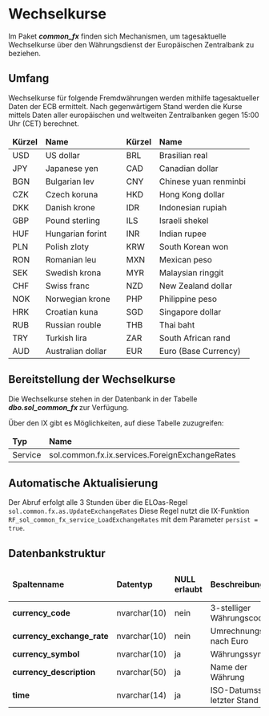 # Wechselkurse

Im Paket <span
style='font-weight:bold;font-style:italic'>common_fx</span> finden sich Mechanismen, um tagesaktuelle Wechselkurse über den Währungsdienst der Europäischen Zentralbank zu beziehen.

## Umfang

Wechselkurse für folgende Fremdwährungen werden mithilfe tagesaktueller Daten der ECB ermittelt. Nach gegenwärtigem Stand werden die Kurse mittels Daten aller europäischen und weltweiten Zentralbanken gegen 15:00 Uhr (CET) berechnet.

<table><thead><tr><td><span
style='font-weight:bold'>Kürzel</span></td><td><span
style='font-weight:bold'>Name</span></td><td></td><td><span
style='font-weight:bold'>Kürzel</span></td><td><span
style='font-weight:bold'>Name</span></td></tr></thead><tbody><tr><td>USD</td><td>US dollar</td><td></td><td>BRL</td><td>Brasilian real</td></tr><tr><td>JPY</td><td>Japanese yen</td><td></td><td>CAD</td><td>Canadian dollar</td></tr><tr><td>BGN</td><td>Bulgarian lev</td><td></td><td>CNY</td><td>Chinese yuan renminbi</td></tr><tr><td>CZK</td><td>Czech koruna</td><td></td><td>HKD</td><td>Hong Kong dollar</td></tr><tr><td>DKK</td><td>Danish krone</td><td></td><td>IDR</td><td>Indonesian rupiah</td></tr><tr><td>GBP</td><td>Pound sterling</td><td></td><td>ILS</td><td>Israeli shekel</td></tr><tr><td>HUF</td><td>Hungarian forint</td><td></td><td>INR</td><td>Indian rupee</td></tr><tr><td>PLN</td><td>Polish zloty</td><td></td><td>KRW</td><td>South Korean won</td></tr><tr><td>RON</td><td>Romanian leu</td><td></td><td>MXN</td><td>Mexican peso</td></tr><tr><td>SEK</td><td>Swedish krona</td><td></td><td>MYR</td><td>Malaysian ringgit</td></tr><tr><td>CHF</td><td>Swiss franc</td><td></td><td>NZD</td><td>New Zealand dollar</td></tr><tr><td>NOK</td><td>Norwegian krone</td><td></td><td>PHP</td><td>Philippine peso</td></tr><tr><td>HRK</td><td>Croatian kuna</td><td></td><td>SGD</td><td>Singapore dollar</td></tr><tr><td>RUB</td><td>Russian rouble</td><td></td><td>THB</td><td>Thai baht</td></tr><tr><td>TRY</td><td>Turkish lira</td><td></td><td>ZAR</td><td>South African rand</td></tr><tr><td>AUD</td><td>Australian dollar</td><td></td><td>EUR</td><td>Euro (Base Currency)</td></tr></tbody></table>

## Bereitstellung der Wechselkurse

Die Wechselkurse stehen in der Datenbank in der Tabelle <span
style='font-weight:bold;font-style:italic'>dbo.sol_common_fx </span>zur Verfügung.

Über den IX gibt es Möglichkeiten, auf diese Tabelle zuzugreifen:

<table><thead><tr><td><span
style='font-weight:bold'>Typ</span></td><td><span
style='font-weight:bold'>Name</span></td></tr></thead><tbody><tr><td>Service</td><td>sol.common.fx.ix.services.ForeignExchangeRates</td></tr></tbody></table>

## Automatische Aktualisierung

Der Abruf erfolgt alle 3 Stunden über die ELOas-Regel `sol.common.fx.as.UpdateExchangeRates`
Diese Regel nutzt die IX-Funktion `RF_sol_common_fx_service_LoadExchangeRates` mit dem Parameter `persist = true`.

## Datenbankstruktur

<table><thead><tr><td><span
style='font-weight:bold'>Spaltenname</span></td><td><span
style='font-weight:bold'>Datentyp</span></td><td><span
style='font-weight:bold'>NULL erlaubt</span></td><td><span
style='font-weight:bold'>Beschreibung</span></td><td><span
style='font-weight:bold'>Update durch ELOas</span></td></tr></thead><tbody><tr><td><span
style='font-weight:bold'>currency_code</span></td><td>nvarchar(10)</td><td>nein</td><td>3-stelliger Währungscode</td><td>nein</td></tr><tr><td><span
style='font-weight:bold'>currency_exchange_rate</span></td><td>nvarchar(10)</td><td>nein</td><td>Umrechnungskurs nach Euro</td><td>ja</td></tr><tr><td><span
style='font-weight:bold'>currency_symbol</span></td><td>nvarchar(10)</td><td>ja</td><td>Währungssymbol</td><td>ja</td></tr><tr><td><span
style='font-weight:bold'>currency_description</span></td><td>nvarchar(50)</td><td>ja</td><td>Name der Währung</td><td>nein</td></tr><tr><td><span
style='font-weight:bold'>time</span></td><td>nvarchar(14)</td><td>ja</td><td>ISO-Datumsstring letzter Stand</td><td>ja</td></tr></tbody></table>

